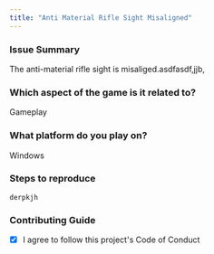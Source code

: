 ```yaml
---
title: "Anti Material Rifle Sight Misaligned"
---
```


### Issue Summary

The anti-material rifle sight is misaliged.asdfasdf,jjb,

### Which aspect of the game is it related to?

Gameplay

### What platform do you play on?

Windows

### Steps to reproduce

```shell
derpkjh
```


### Contributing Guide

- [X] I agree to follow this project's Code of Conduct